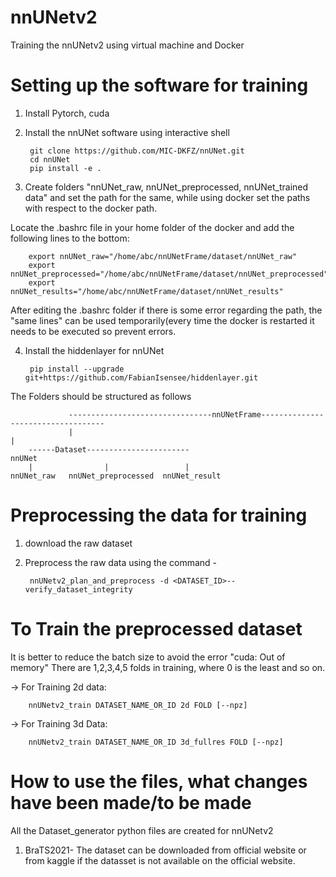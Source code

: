 # nnUNetv2
Training the nnUNetv2 using virtual machine and Docker

# Setting up the software for training

1. Install Pytorch, cuda

1. Install the nnUNet software using interactive shell

        git clone https://github.com/MIC-DKFZ/nnUNet.git
        cd nnUNet
        pip install -e .


2. Create folders "nnUNet_raw, nnUNet_preprocessed, nnUNet_trained data" and set the path for the same, while using docker set the paths with respect to the docker path.

Locate the .bashrc file in your home folder of the docker and add the following lines to the bottom:

        export nnUNet_raw="/home/abc/nnUNetFrame/dataset/nnUNet_raw"
        export nnUNet_preprocessed="/home/abc/nnUNetFrame/dataset/nnUNet_preprocessed"
        export nnUNet_results="/home/abc/nnUNetFrame/dataset/nnUNet_results"
        
After editing the .bashrc folder if there is some error regarding the path, the "same lines" can be used temporarily(every time the docker is restarted it needs to be executed so prevent errors.

4. Install the hiddenlayer for nnUNet
  
        pip install --upgrade git+https://github.com/FabianIsensee/hiddenlayer.git

The Folders should be structured as follows 

                 --------------------------------nnUNetFrame-----------------------------------
                 |                                                                            |
        ------Dataset-----------------------                                                nnUNet
        |                |                 |
    nnUNet_raw   nnUNet_preprocessed  nnUNet_result
 
 
# Preprocessing the data for training

1. download the raw dataset

2. Preprocess the raw data using the command -

        nnUNetv2_plan_and_preprocess -d <DATASET_ID>--verify_dataset_integrity

# To Train the preprocessed dataset
It is better to reduce the batch size to avoid the error "cuda: Out of memory"
There are 1,2,3,4,5 folds in training, where 0 is the least and so on.

-> For Training 2d data:
        
        nnUNetv2_train DATASET_NAME_OR_ID 2d FOLD [--npz]
        
-> For Training 3d Data:

        nnUNetv2_train DATASET_NAME_OR_ID 3d_fullres FOLD [--npz]
        
# How to use the files, what changes have been made/to be made
All the Dataset_generator python files are created for nnUNetv2 
  1. BraTS2021- The dataset can be downloaded from official website or from kaggle if the datasset is not available on the official website. 
 
